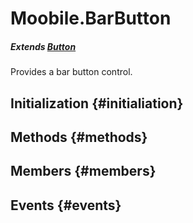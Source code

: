 Moobile.BarButton
================================================================================
##### Extends [Button](Control/Button.md)

Provides a bar button control.

Initialization {#initialiation}
--------------------------------------------------------------------------------

Methods {#methods}
--------------------------------------------------------------------------------


Members {#members}
--------------------------------------------------------------------------------


Events {#events}
--------------------------------------------------------------------------------